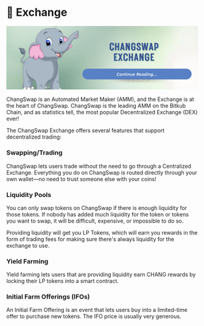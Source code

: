 # 🔄 Exchange

![](../../.gitbook/assets/exchange.png)

ChangSwap is an Automated Market Maker (AMM), and the Exchange is at the heart of ChangSwap. ChangSwap is the leading AMM on the Bitkub Chain, and as statistics tell, the most popular Decentralized Exchange (DEX) ever!

The ChangSwap Exchange offers several features that support decentralized trading:

### Swapping/Trading

ChangSwap lets users trade without the need to go through a Centralized Exchange. Everything you do on ChangSwap is routed directly through your own wallet—no need to trust someone else with your coins!

### Liquidity Pools

You can only swap tokens on ChangSwap if there is enough liquidity for those tokens. If nobody has added much liquidity for the token or tokens you want to swap, it will be difficult, expensive, or impossible to do so.

Providing liquidity will get you LP Tokens, which will earn you rewards in the form of trading fees for making sure there's always liquidity for the exchange to use.

### Yield Farming

Yield farming lets users that are providing liquidity earn CHANG rewards by locking their LP tokens into a smart contract.

### Initial Farm Offerings (IFOs)

An Initial Farm Offering is an event that lets users buy into a limited-time offer to purchase new tokens. The IFO price is usually very generous.
